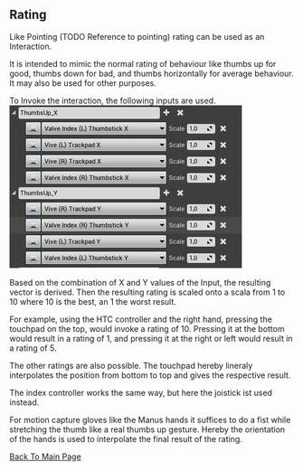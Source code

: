 ## Rating

Like Pointing (TODO Reference to pointing) rating can be used as an Interaction. 

It is intended to mimic the normal rating of behaviour like thumbs up for good, thumbs down for bad, and thumbs horizontally for average behaviour. 
It may also be used for other purposes.

To Invoke the interaction, the following inputs are used.
 ![](RatingInput.png)

 Based on the combination of X and Y values of the Input, the resulting vector is derived.
 Then the resulting rating is scaled onto a scala from 1 to 10 where 10 is the best, an 1 the worst result.


 For example, using the HTC controller and the right hand,
 pressing the touchpad on the top, would invoke a rating of 10. Pressing it at the bottom would result in a rating of 1, and pressing it at the right or left would result in a rating of 5. 

 The other ratings are also possible. The touchpad hereby lineraly interpolates the position from bottom to top and gives the respective result.

 The index controller works the same way, but here the joistick ist used instead. 

 For motion capture gloves like the Manus hands it suffices to do a fist while stretching the thumb like a real thumbs up gesture. Hereby the orientation of the hands is used to interpolate the final result of the rating.




 [Back To Main Page](../README.md)